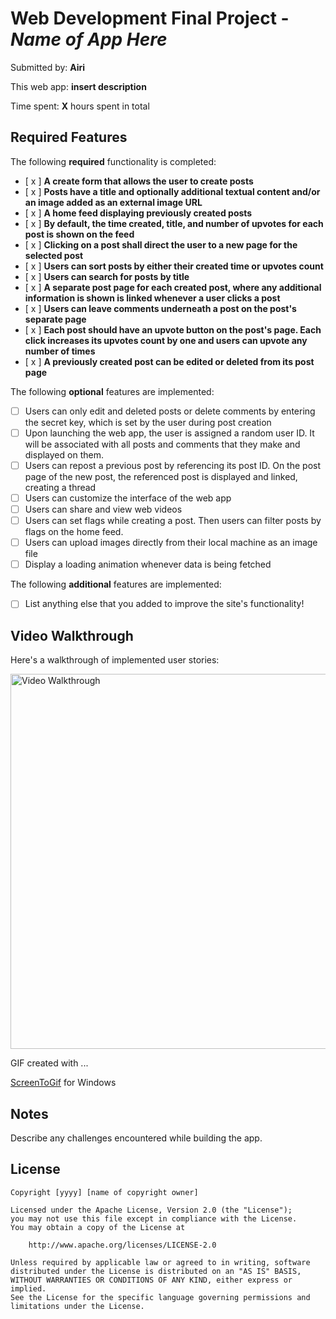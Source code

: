 # Web Development Final Project - _Name of App Here_

Submitted by: **Airi**

This web app: **insert description**

Time spent: **X** hours spent in total

## Required Features

The following **required** functionality is completed:

- [ x ] **A create form that allows the user to create posts**
- [ x ] **Posts have a title and optionally additional textual content and/or an image added as an external image URL**
- [ x ] **A home feed displaying previously created posts**
- [ x ] **By default, the time created, title, and number of upvotes for each post is shown on the feed**
- [ x ] **Clicking on a post shall direct the user to a new page for the selected post**
- [ x ] **Users can sort posts by either their created time or upvotes count**
- [ x ] **Users can search for posts by title**
- [ x ] **A separate post page for each created post, where any additional information is shown is linked whenever a user clicks a post**
- [ x ] **Users can leave comments underneath a post on the post's separate page**
- [ x ] **Each post should have an upvote button on the post's page. Each click increases its upvotes count by one and users can upvote any number of times**
- [ x ] **A previously created post can be edited or deleted from its post page**

The following **optional** features are implemented:

- [ ] Users can only edit and deleted posts or delete comments by entering the secret key, which is set by the user during post creation
- [ ] Upon launching the web app, the user is assigned a random user ID. It will be associated with all posts and comments that they make and displayed on them.
- [ ] Users can repost a previous post by referencing its post ID. On the post page of the new post, the referenced post is displayed and linked, creating a thread
- [ ] Users can customize the interface of the web app
- [ ] Users can share and view web videos
- [ ] Users can set flags while creating a post. Then users can filter posts by flags on the home feed.
- [ ] Users can upload images directly from their local machine as an image file
- [ ] Display a loading animation whenever data is being fetched

The following **additional** features are implemented:

- [ ] List anything else that you added to improve the site's functionality!

## Video Walkthrough

Here's a walkthrough of implemented user stories:

<img src='post.gif' title='Video Walkthrough' width='600' alt='Video Walkthrough' />

<!-- Replace this with whatever GIF tool you used! -->

GIF created with ...

[ScreenToGif](https://www.screentogif.com/) for Windows

## Notes

Describe any challenges encountered while building the app.

## License

    Copyright [yyyy] [name of copyright owner]

    Licensed under the Apache License, Version 2.0 (the "License");
    you may not use this file except in compliance with the License.
    You may obtain a copy of the License at

        http://www.apache.org/licenses/LICENSE-2.0

    Unless required by applicable law or agreed to in writing, software
    distributed under the License is distributed on an "AS IS" BASIS,
    WITHOUT WARRANTIES OR CONDITIONS OF ANY KIND, either express or implied.
    See the License for the specific language governing permissions and
    limitations under the License.
